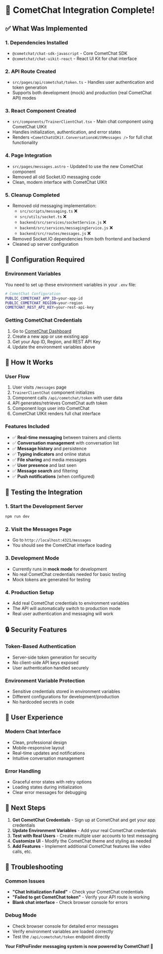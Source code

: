 # 🚀 CometChat Integration Complete!

## ✅ **What Was Implemented**

### **1. Dependencies Installed**

- `@cometchat/chat-sdk-javascript` - Core CometChat SDK
- `@cometchat/chat-uikit-react` - React UI Kit for chat interface

### **2. API Route Created**

- `src/pages/api/cometchat/token.ts` - Handles user authentication and token generation
- Supports both development (mock) and production (real CometChat API) modes

### **3. React Component Created**

- `src/components/TrainerClientChat.tsx` - Main chat component using CometChat UIKit
- Handles initialization, authentication, and error states
- Renders `<CometChatUIKit.ConversationsWithMessages />` for full chat functionality

### **4. Page Integration**

- `src/pages/messages.astro` - Updated to use the new CometChat component
- Removed all old Socket.IO messaging code
- Clean, modern interface with CometChat UIKit

### **5. Cleanup Completed**

- Removed old messaging implementation:
  - `src/scripts/messaging.ts` ❌
  - `src/utils/socket.ts` ❌
  - `backend/src/services/socketService.js` ❌
  - `backend/src/services/messagingService.js` ❌
  - `backend/src/routes/messages.js` ❌
- Removed Socket.IO dependencies from both frontend and backend
- Cleaned up server configuration

## 🔧 **Configuration Required**

### **Environment Variables**

You need to set up these environment variables in your `.env` file:

```bash
# CometChat Configuration
PUBLIC_COMETCHAT_APP_ID=your-app-id
PUBLIC_COMETCHAT_REGION=your-region
COMETCHAT_REST_API_KEY=your-rest-api-key
```

### **Getting CometChat Credentials**

1. Go to [CometChat Dashboard](https://app.cometchat.com/)
2. Create a new app or use existing app
3. Get your App ID, Region, and REST API Key
4. Update the environment variables above

## 🎯 **How It Works**

### **User Flow**

1. User visits `/messages` page
2. `TrainerClientChat` component initializes
3. Component calls `/api/cometchat/token` with user data
4. API generates/retrieves CometChat auth token
5. Component logs user into CometChat
6. CometChat UIKit renders full chat interface

### **Features Included**

- ✅ **Real-time messaging** between trainers and clients
- ✅ **Conversation management** with conversation list
- ✅ **Message history** and persistence
- ✅ **Typing indicators** and online status
- ✅ **File sharing** and media messages
- ✅ **User presence** and last seen
- ✅ **Message search** and filtering
- ✅ **Push notifications** (when configured)

## 🚀 **Testing the Integration**

### **1. Start the Development Server**

```bash
npm run dev
```

### **2. Visit the Messages Page**

- Go to `http://localhost:4321/messages`
- You should see the CometChat interface loading

### **3. Development Mode**

- Currently runs in **mock mode** for development
- No real CometChat credentials needed for basic testing
- Mock tokens are generated for testing

### **4. Production Setup**

- Add real CometChat credentials to environment variables
- The API will automatically switch to production mode
- Real user authentication and messaging will work

## 🔒 **Security Features**

### **Token-Based Authentication**

- Server-side token generation for security
- No client-side API keys exposed
- User authentication handled securely

### **Environment Variable Protection**

- Sensitive credentials stored in environment variables
- Different configurations for development/production
- No hardcoded secrets in code

## 📱 **User Experience**

### **Modern Chat Interface**

- Clean, professional design
- Mobile-responsive layout
- Real-time updates and notifications
- Intuitive conversation management

### **Error Handling**

- Graceful error states with retry options
- Loading states during initialization
- Clear error messages for debugging

## 🎉 **Next Steps**

1. **Get CometChat Credentials** - Sign up at CometChat and get your app credentials
2. **Update Environment Variables** - Add your real CometChat credentials
3. **Test with Real Users** - Create multiple user accounts to test messaging
4. **Customize UI** - Modify the CometChat theme and styling as needed
5. **Add Features** - Implement additional CometChat features like video calls, etc.

## 🔧 **Troubleshooting**

### **Common Issues**

- **"Chat Initialization Failed"** - Check your CometChat credentials
- **"Failed to get CometChat token"** - Verify your API route is working
- **Blank chat interface** - Check browser console for errors

### **Debug Mode**

- Check browser console for detailed error messages
- Verify environment variables are loaded correctly
- Test the `/api/cometchat/token` endpoint directly

**Your FitProFinder messaging system is now powered by CometChat! 🎉**
